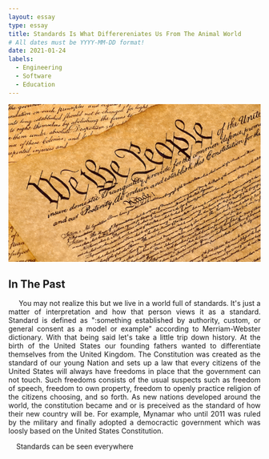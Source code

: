 ```yaml
---
layout: essay
type: essay
title: Standards Is What Differereniates Us From The Animal World
# All dates must be YYYY-MM-DD format!
date: 2021-01-24
labels:
  - Engineering
  - Software
  - Education
---
```


<img class="ui xlarge image" src="../images/Constitution.png" width="1000">

## In The Past
<p align="justify">
&nbsp;&nbsp;&nbsp;&nbsp; You may not realize this but we live in a world full of standards. It's just a matter of interpretation and how that person views it as a standard. Standard is defined as ":something established by authority, custom, or general consent as a model or example" according to Merriam-Webster dictionary. With that being said let's take a little trip down history. At the birth of the United States our founding fathers wanted to differentiate themselves from the United Kingdom. The Constitution was created as the standard of our young Nation and sets up a law that every citizens of the United States will always have freedoms in place that the government can not touch. Such freedoms consists of the usual suspects such as freedom of speech, freedom to own property, freedom to openly practice religion of the citizens choosing, and so forth. As new nations developed around the world, the constitution became and or is preceived as the standard of how their new country will be. For example, Mynamar who until 2011 was ruled by the military and finally adopted a democractic government which was loosly based on the United States Constitution.<br /></p>
<p align="justify">
&nbsp;&nbsp;&nbsp;&nbsp;Standards can be seen everywhere
